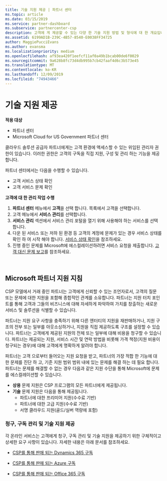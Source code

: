 ```yaml
---
title: 기술 지원 제공 | 파트너 센터
ms.topic: article
ms.date: 03/15/2019
ms.service: partner-dashboard
ms.subservice: partnercenter-csp
description: 고객에 게 제공할 수 있는 다양 한 기술 지원 방법 및 형식에 대 한 개요입니다.
ms.assetid: 6199AD1B-239C-4B57-8540-E0038FF34725
author: MaggiePucciEvans
ms.author: evansma
ms.localizationpriority: medium
ms.openlocfilehash: af93ea420f1eefcf11af0a49b1bcab00de6f0029
ms.sourcegitcommit: 9a628b8fc73d4db995b7cb42faaf4d6c3b573e45
ms.translationtype: MT
ms.contentlocale: ko-KR
ms.lasthandoff: 12/09/2019
ms.locfileid: "74943466"
---
```

# <a name="provide-technical-support"></a>기술 지원 제공

**적용 대상**

-  파트너 센터
-  Microsoft Cloud for US Government 파트너 센터


클라우드 솔루션 공급자 파트너에게는 고객 환경에 액세스할 수 있는 위임된 관리자 권한이 있습니다. 이러한 권한은 고객의 구독을 직접 지원, 구성 및 관리 하는 기능을 제공 합니다.

파트너 센터에서는 다음을 수행할 수 있습니다.

-   고객 서비스 상태 확인
-   고객 서비스 문제 확인

**고객에 대 한 관리 작업 수행**

1.  **파트너 센터** 메뉴에서 **고객**을 선택 합니다. 목록에서 고객을 선택합니다.
2.  고객 메뉴에서 **서비스 관리**를 선택합니다.
3.  **서비스 관리** 섹션에서 서비스 관리 포털을 열기 위해 사용해야 하는 서비스를 선택합니다.
4.  다운 된 서비스 또는 저하 된 환경 등 고객의 계정에 문제가 있는 경우 서비스 상태를 확인 하 여 시작 해야 합니다. [서비스 상태 확인](check-service-health.md)을 참조하세요.
5.  진행 중인 문제를 Microsoft에 에스컬레이션하려면 서비스 요청을 제출합니다. [고객 대신 문제 보고](report-problems-on-behalf-of-a-customer.md)를 참조하세요.

 
## <a name="microsoft-partner-support-guidance"></a>Microsoft 파트너 지원 지침

CSP 모델에서 거래 중인 파트너는 고객에게 신뢰할 수 있는 조언자로서, 고객의 질문 또는 문제에 대한 지원을 포함해 종합적인 관계를 소유합니다. 파트너는 지원 터치 포인트를 통해 고객과 그들의 비즈니스에 대해 자세하게 파악하여 가치를 창출하는 새로운 서비스 및 솔루션을 식별할 수 있습니다.

파트너는 지원 요구 사항을 충족하기 위해 다른 엔터티의 지원을 재판매하거나, 지원 구조의 전부 또는 일부를 아웃소싱하거나, 지원을 직접 제공하도록 구조를 설정할 수 있습니다.  파트너는 고객에게 제공된 지원의 전체 또는 일부에 대해 비용을 청구할 수 있습니다. 파트너는 제공되는 지원, 서비스 시간 및 연락 방법을 비롯해 가격 책정(지원 비용이 청구되는 경우)에 대해 고객에게 명확하게 알려야 합니다. 

파트너는 고객 으로부터 들어오는 지원 요청을 받고, 파트너의 가장 적합 한 기능에 대 한 문제를 진단 하 고, 기준 지원 범위 범위 내에 있는 문제를 해결 하는 데 필요 합니다. 파트너는 문제를 해결할 수 없는 경우 다음과 같은 지원 수단을 통해 Microsoft에 문제를 에스컬레이션할 수 있습니다.

- **상용** 문제 지원은 CSP 프로그램의 모든 파트너에게 제공됩니다.
-   **기술** 문제 지원은 다음을 통해 제공됩니다.
    -   파트너에 대한 프리미어 지원(수수료 기반)
    -   파트너에 대한 고급 지원(수수료 기반)
    -   서명 클라우드 지원(골드/실버 역량에 포함)

### <a name="providing-billing-subscription-management-and-technical-support"></a>청구, 구독 관리 및 기술 지원 제공 

각 온라인 서비스는 고객에게 청구, 구독 관리 및 기술 지원을 제공하기 위한 구체적이고 상세한 요구 사항이 있습니다. 자세한 내용은 아래 문서를 참조하세요.

-   [CSP를 통해 판매 되는 Dynamics 365 구독](https://www.microsoftpartnercommunity.com/t5/CSP/Microsoft-Partner-Support-Guidance/m-p/5262#M30)

-   [CSP를 통해 판매 되는 Azure 구독](https://www.microsoftpartnercommunity.com/t5/CSP/Microsoft-Partner-Support-Guidance/m-p/5263#M31)

-   [CSP를 통해 판매 되는 Office 365 구독](https://www.microsoftpartnercommunity.com/t5/CSP/Microsoft-Partner-Support-Guidance/m-p/5264#M32)
 



